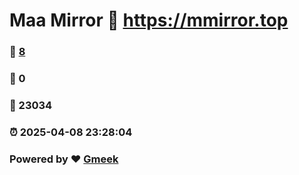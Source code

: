 # Maa Mirror :link: https://mmirror.top 
### :page_facing_up: [8](https://mmirror.top/tag.html) 
### :speech_balloon: 0 
### :hibiscus: 23034 
### :alarm_clock: 2025-04-08 23:28:04 
### Powered by :heart: [Gmeek](https://github.com/Meekdai/Gmeek)
